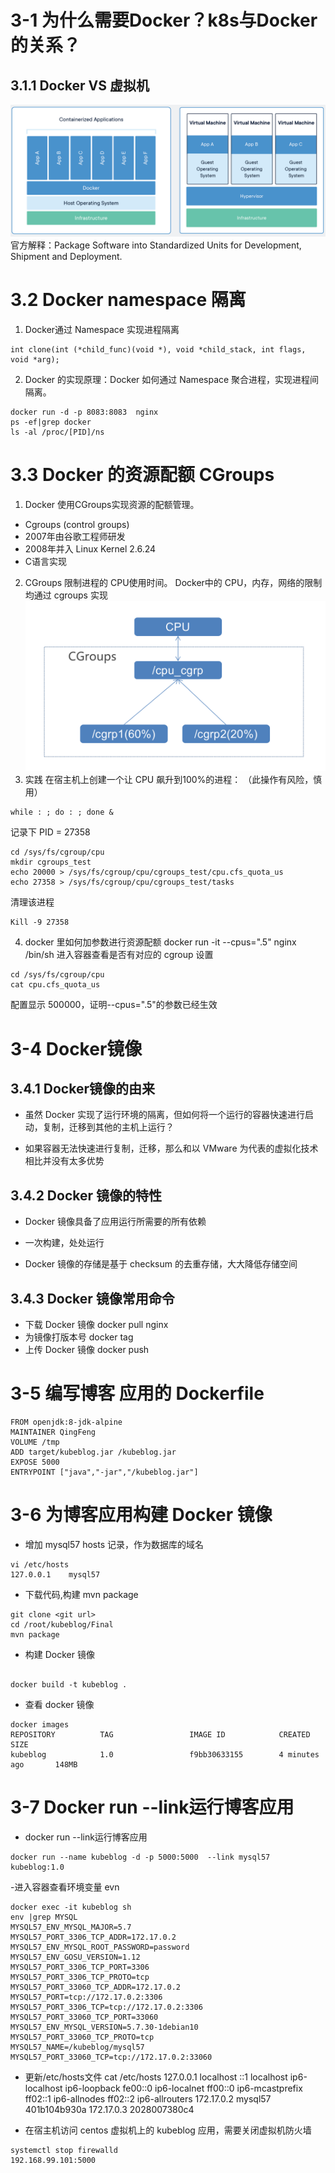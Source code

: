 # 3-1 为什么需要Docker？k8s与Docker的关系？
## 3.1.1 Docker VS 虚拟机
![](images/2-1Container.png)
官方解释：Package Software into Standardized Units for Development, Shipment and Deployment.

# 3.2 Docker namespace 隔离
1. Docker通过 Namespace 实现进程隔离
```
int clone(int (*child_func)(void *), void *child_stack, int flags, void *arg);
```
2. Docker 的实现原理：Docker 如何通过 Namespace 聚合进程，实现进程间隔离。
```
docker run -d -p 8083:8083  nginx
ps -ef|grep docker 
ls -al /proc/[PID]/ns

```

# 3.3 Docker 的资源配额 CGroups
1. Docker 使用CGroups实现资源的配额管理。
- Cgroups (control groups)
- 2007年由谷歌工程师研发
- 2008年并入 Linux Kernel 2.6.24
- C语言实现
2. CGroups 限制进程的 CPU使用时间。 
Docker中的 CPU，内存，网络的限制均通过 cgroups 实现 
![](images/docker-cgroups.png)
3. 实践
在宿主机上创建一个让 CPU 飙升到100%的进程： （此操作有风险，慎用）
```
while : ; do : ; done &
```
记录下 PID = 27358
```
cd /sys/fs/cgroup/cpu
mkdir cgroups_test
echo 20000 > /sys/fs/cgroup/cpu/cgroups_test/cpu.cfs_quota_us
echo 27358 > /sys/fs/cgroup/cpu/cgroups_test/tasks
```
清理该进程 
```
Kill -9 27358 
```
4. docker 里如何加参数进行资源配额
docker run -it --cpus=".5" nginx /bin/sh
进入容器查看是否有对应的 cgroup 设置
```
cd /sys/fs/cgroup/cpu
cat cpu.cfs_quota_us
```
配置显示 500000，证明--cpus=".5"的参数已经生效


# 3-4 Docker镜像
## 3.4.1 Docker镜像的由来
- 虽然 Docker 实现了运行环境的隔离，但如何将一个运行的容器快速进行启动，复制，迁移到其他的主机上运行？

- 如果容器无法快速进行复制，迁移，那么和以 VMware 为代表的虚拟化技术相比并没有太多优势

## 3.4.2 Docker 镜像的特性

- Docker 镜像具备了应用运行所需要的所有依赖

- 一次构建，处处运行

- Docker 镜像的存储是基于 checksum 的去重存储，大大降低存储空间

## 3.4.3 Docker 镜像常用命令

- 下载 Docker 镜像
docker pull nginx
- 为镜像打版本号
docker tag 
- 上传 Docker 镜像
docker push



# 3-5 编写博客 应用的 Dockerfile
```
FROM openjdk:8-jdk-alpine
MAINTAINER QingFeng
VOLUME /tmp
ADD target/kubeblog.jar /kubeblog.jar
EXPOSE 5000
ENTRYPOINT ["java","-jar","/kubeblog.jar"]
```
# 3-6 为博客应用构建 Docker 镜像
- 增加 mysql57 hosts 记录，作为数据库的域名
```
vi /etc/hosts
127.0.0.1    mysql57
```
- 下载代码,构建 mvn package
```
git clone <git url>
cd /root/kubeblog/Final
mvn package
```

- 构建 Docker 镜像
```

docker build -t kubeblog .
```
- 查看 docker 镜像
```
docker images
REPOSITORY          TAG                 IMAGE ID            CREATED             SIZE
kubeblog            1.0                 f9bb30633155        4 minutes ago       148MB
```

# 3-7 Docker run --link运行博客应用
- docker run --link运行博客应用
```
docker run --name kubeblog -d -p 5000:5000  --link mysql57 kubeblog:1.0
```
-进入容器查看环境变量 evn
```
docker exec -it kubeblog sh
env |grep MYSQL
MYSQL57_ENV_MYSQL_MAJOR=5.7
MYSQL57_PORT_3306_TCP_ADDR=172.17.0.2
MYSQL57_ENV_MYSQL_ROOT_PASSWORD=password
MYSQL57_ENV_GOSU_VERSION=1.12
MYSQL57_PORT_3306_TCP_PORT=3306
MYSQL57_PORT_3306_TCP_PROTO=tcp
MYSQL57_PORT_33060_TCP_ADDR=172.17.0.2
MYSQL57_PORT=tcp://172.17.0.2:3306
MYSQL57_PORT_3306_TCP=tcp://172.17.0.2:3306
MYSQL57_PORT_33060_TCP_PORT=33060
MYSQL57_ENV_MYSQL_VERSION=5.7.30-1debian10
MYSQL57_PORT_33060_TCP_PROTO=tcp
MYSQL57_NAME=/kubeblog/mysql57
MYSQL57_PORT_33060_TCP=tcp://172.17.0.2:33060
```
- 更新/etc/hosts文件
cat /etc/hosts
127.0.0.1	localhost
::1	localhost ip6-localhost ip6-loopback
fe00::0	ip6-localnet
ff00::0	ip6-mcastprefix
ff02::1	ip6-allnodes
ff02::2	ip6-allrouters
172.17.0.2	mysql57 401b104b930a
172.17.0.3	2028007380c4

- 在宿主机访问 centos 虚拟机上的 kubeblog 应用，需要关闭虚拟机防火墙
```
systemctl stop firewalld
192.168.99.101:5000
```

